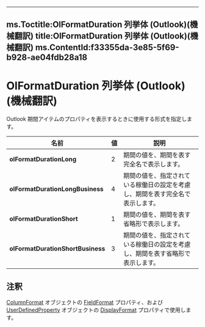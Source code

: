 

---
ms.Toctitle:OlFormatDuration 列挙体 (Outlook)(機械翻訳)
title:OlFormatDuration 列挙体 (Outlook)(機械翻訳)
ms.ContentId:f33355da-3e85-5f69-b928-ae04fdb28a18
---
# OlFormatDuration 列挙体 (Outlook)(機械翻訳)




Outlook 期間アイテムのプロパティを表示するときに使用する形式を指定します。

|**名前**|**値**|**説明**|
|---|---|---|
|**olFormatDurationLong**|2|期間の値を、期間を表す完全名で表示します。|
|**olFormatDurationLongBusiness**|4|期間の値を、指定されている稼働日の設定を考慮し、期間を表す完全名で表示します。|
|**olFormatDurationShort**|1|期間の値を、期間を表す省略形で表示します。|
|**olFormatDurationShortBusiness**|3|期間の値を、指定されている稼働日の設定を考慮し、期間を表す省略形で表示します。|



## 注釈
[ColumnFormat](acbbdd97-e695-d1e7-c7ba-24f75efbf22c) オブジェクトの [FieldFormat](14064b56-65c2-1c7d-1e74-3bfa2d2ccaa7) プロパティ、および [UserDefinedProperty](aebe38db-0ff9-79d2-b5a7-751fea7c97f3) オブジェクトの [DisplayFormat](f891aa8d-a769-275d-c027-7c5260eafc97.md) プロパティで使用します。




